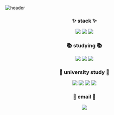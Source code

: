 ![header](https://capsule-render.vercel.app/api?type=Waving&&color=0:ffe5ec,100:ffc2d1&height=300&section=header&text=yun%20seo's%20github&fontSize=90&)

<h3 align="center">✨ stack ✨</h3>
<p align="center">
 <img src="https://img.shields.io/badge/Python-3776AB?style=flat-square&logo=Python&logoColor=white "/></a>
 <img src="https://img.shields.io/badge/Tableau-E97627?style=flat-square&logo=Tableau&logoColor=white "/></a>
 <img src="https://img.shields.io/badge/R-276DC3?style=flat-square&logo=R&logoColor=white "/></a>
</p>

<h3 align="center">📚 studying 📚</h3>
<p align="center">
<img src="https://img.shields.io/badge/JavaScript-F7DF1E?style=flat-square&logo=JavaScript&logoColor=white "/></a>
<img src="https://img.shields.io/badge/SQLite-003B57?style=flat-square&logo=SQLite&logoColor=white "/></a>
<img src="https://img.shields.io/badge/Oracle-F80000?style=flat-square&logo=Oracle&logoColor=white "/></a>
</p>

<h3 align="center">🏫 university study 🏫</h3>
<p align="center">
<img src="https://img.shields.io/badge/Android-3DDC84?style=flat-square&logo=Android&logoColor=white "/></a>
<img src="https://img.shields.io/badge/HTML-E34F26?style=flat-square&logo=HTML&logoColor=white "/></a>
<img src="https://img.shields.io/badge/CSS-1572B6?style=flat-square&logo=CSS&logoColor=white "/></a>
<img src="https://img.shields.io/badge/linux-FCC624?style=flat-square&logo=linux&logoColor=white "/></a>
</p> 
<h3 align="center">📧 email 📧</h3>
<p align="center">
<a href="url"><img src="https://img.shields.io/badge/lhyk0219 @naver.com-F7DF1E?style=flat-square&logo=email&logoColor=white&link=lhyk0219@naver.com "/></a>
</p>
